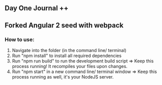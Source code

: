## Day One Journal ++

## Forked Angular 2 seed with webpack


### How to use:

1) Navigate into the folder (in the command line/ terminal)
2) Run "npm install" to install all required dependencies
3) Run "npm run build" to run the development build script => Keep this process running! It recompiles your files upon changes.
4) Run "npm start" in a new command line/ terminal window => Keep this process running as well, it's your NodeJS server. 
